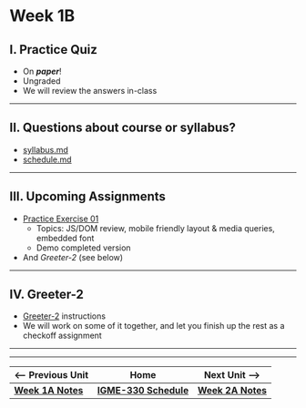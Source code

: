 # Week 1B

## I. Practice Quiz
- On ***paper***!
- Ungraded
- We will review the answers in-class

<hr>

## II. Questions about course or syllabus?
- [syllabus.md](../syllabus.md)
- [schedule.md](../schedule.md)

<hr>

## III. Upcoming Assignments
- [Practice Exercise 01](../pe/pe-01.md)
  - Topics: JS/DOM review, mobile friendly layout & media queries, embedded font
  - Demo completed version
- And *Greeter-2* (see below)

<hr>

## IV. Greeter-2

- [Greeter-2](../checkoffs/greeter-2.md) instructions
- We will work on some of it together, and let you finish up the rest as a checkoff assignment

<hr><hr>

| <-- Previous Unit | Home | Next Unit -->
| --- | --- | --- 
|  [**Week 1A Notes**](./01A.md)  |  [**IGME-330 Schedule**](../schedule.md) | [**Week 2A Notes**](./02A.md)
